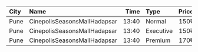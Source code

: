 | City | Name                         |  Time | Type      | Price | Capacity | Booked |
| :--- | :--------------------------- | ----: | :-------- | ----: | -------: | -----: |
| Pune | CinepolisSeasonsMallHadapsar | 13:40 | Normal    |  150₹ |       11 |      0 |
| Pune | CinepolisSeasonsMallHadapsar | 13:40 | Executive |  150₹ |       34 |     10 |
| Pune | CinepolisSeasonsMallHadapsar | 13:40 | Premium   |  170₹ |       20 |     10 |